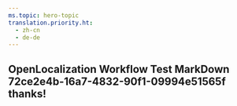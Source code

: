 ```yaml
---
ms.topic: hero-topic
translation.priority.ht: 
  - zh-cn
  - de-de
---
```

## OpenLocalization Workflow Test MarkDown 72ce2e4b-16a7-4832-90f1-09994e51565f thanks!
